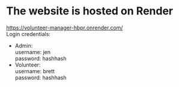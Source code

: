 # The website is hosted on Render
https://volunteer-manager-hbpr.onrender.com/</br>
Login credentials:
- Admin:</br>
username: jen</br>
password: hashhash
- Volunteer:</br>
username: brett</br>
password: hashhash
